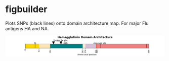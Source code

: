 # figbuilder
Plots SNPs (black lines) onto domain architecture map. For major Flu antigens HA and NA.



![alt text](https://github.com/nicolepaterson/figbuilder/blob/main/Figure_1.png)
